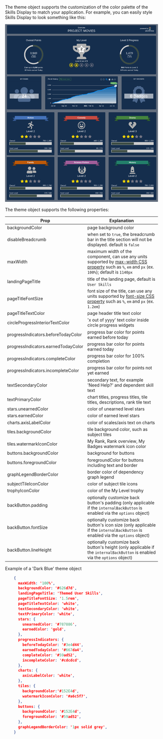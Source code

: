 The theme object supports the customization of the color palette of the Skills Display to match your application. 
For example, you can easily style Skills Display to look something like this: 

![User Skills Image](/img/screenshots/progress-and-ranking/client-display-themed-proj.png)

The theme object supports the following properties:

| Prop          | Explanation  |
| ------------- | -----------  |
| backgroundColor | page background color |
| disableBreadcrumb <since project="skills-service" version="1.5.0" :is-block="true"/> | when set to ``true``, the breadcrumb bar in the title section will not be displayed.  default is ``false`` |
| maxWidth <since project="skills-service" version="1.4.0" :is-block="true"/> | maximum width of the component, can use any units supported by [max-width CSS property](https://developer.mozilla.org/en-US/docs/Web/CSS/max-width) such as ``%``, ``em`` and ``px`` (ex. ``100%``); default is ``1140px``  |
| landingPageTitle <since project="skills-service" version="1.4.0" :is-block="true"/> | title of the landing page, default is ``User Skills`` |
| pageTitleFontSize <since project="skills-service" version="1.4.0" :is-block="true"/> | font size of the title, can use any units supported by [font-size CSS property](https://developer.mozilla.org/en-US/docs/Web/CSS/font-size) such as ``%``, ``em`` and ``px`` (ex. ``1.2em``) |
| pageTitleTextColor | page header title text color | 
| circleProgressInteriorTextColor | 'x out of yyyy' text color inside circle progress widgets |
| progressIndicators.beforeTodayColor | progress bar color for points earned before today | 
| progressIndicators.earnedTodayColor | progress bar color for points earned today | 
| progressIndicators.completeColor | progress bar color for 100% completion | 
| progressIndicators.incompleteColor | progress bar color for points not yet earned  | 
| textSecondaryColor | secondary text, for example 'Need Help?' and dependent skill text | 
| textPrimaryColor | chart titles, progress titles, tile titles, descriptions, rank tile text | 
| stars.unearnedColor | color of unearned level stars | 
| stars.earnedColor | color of earned level stars | 
| charts.axisLabelColor | color of scales/axis text on charts | 
| tiles.backgroundColor | tile background color, such as subject tiles | 
| tiles.watermarkIconColor | My Rank, Rank overview, My Badges watermark icon color | 
| buttons.backgroundColor <since project="skills-service" version="1.4.0" :is-block="true"/> | background for buttons | 
| buttons.foregroundColor <since project="skills-service" version="1.4.0" :is-block="true"/> | foregroundColor for buttons including text and border |
| graphLegendBorderColor | border color of dependency graph legend | 
| subjectTileIconColor | color of subject tile icons |
| trophyIconColor | color of the My Level trophy |
| backButton.padding <since project="skills-service" version="1.4.0" :is-block="true"/> | optionally customize back button's padding (only applicable if the ``internalBackButton`` is enabled via the ``options`` object) |
| backButton.fontSize <since project="skills-service" version="1.4.0" :is-block="true"/> | optionally customize back button's icon size (only applicable if the ``internalBackButton`` is enabled via the ``options`` object) |
| backButton.lineHeight <since project="skills-service" version="1.4.0" :is-block="true"/> | optionally customize back button's height (only applicable if the ``internalBackButton`` is enabled via the ``options`` object) | 


Example of a 'Dark Blue' theme object

``` json
    {
      maxWidth: '100%',
      backgroundColor: '#626d7d',
      landingPageTitle: 'Themed User Skills',
      pageTitleFontSize: '1.5rem',
      pageTitleTextColor: 'white',
      textSecondaryColor: 'white',
      textPrimaryColor: 'white',
      stars: {
        unearnedColor: '#787886',
        earnedColor: 'gold',
      },
      progressIndicators: {
        beforeTodayColor: '#3e4d44',
        earnedTodayColor: '#667da4',
        completeColor: '#59ad52',
        incompleteColor: '#cdcdcd',
      },
      charts: {
        axisLabelColor: 'white',
      },
      tiles: {
        backgroundColor:'#152E4d',
        watermarkIconColor: '#a6c5f7',
      },
      buttons: {
        backgroundColor: '#152E4d',
        foregroundColor: '#59ad52',
      },
      graphLegendBorderColor: '1px solid grey',
    }
``` 
